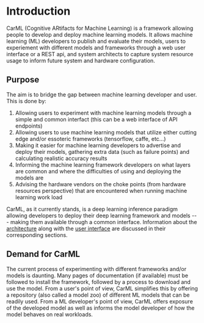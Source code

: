 # Introduction


CarML (Cognitive ARtifacts for Machine Learning) is a framework allowing people to develop and deploy machine learning models.
It allows machine learning (ML) developers to publish and evaluate their models, users to experiement with different models and frameworks through a web user interface or a REST api, and system architects to capture system resource usage to inform future system and hardware configuration.

## Purpose

The aim is to bridge the gap between machine learning developer and user. This is done by:

1. Allowing users to experiment with machine learning models through a simple and common interfact (this can be a web interface of API endpoints)
1. Allowing users to use machine learning models that utilize either cutting edge and/or essoteric frameworks (tensorflow, caffe, etc...)
1. Making it easier for machine learning developers to advertise and deploy their models, gathering extra data (such as failure points) and calculating realistic accuracy results
1. Informing the machine learning framework developers on what layers are common and where the difficulties of using and deploying the models are
1. Advising the hardware vendors on the choke points (from hardware resources perspective) that are encountered when running machine learning work load

CarML, as it currently stands, is a deep learning inference paradigm allowing developers to deploy their deep learning framework and models --- making them available through a common interface. 
Information about the [architecture](architecture.md) along with the [user interface](webui.md) are discussed in their corresponding sections.


## Demand for CarML

The current process of experimenting with different frameworks and/or models is daunting. 
Many pages of documentation (if available) must be followed to install the framework, followed by a process to download and use the model.
From a user's point of view, CarML simplifies this by offering a repository (also called a model zoo) of different ML models that can be readily used.
From a ML developer's point of view, CarML offers exposure of the developed model as well as informs the model developer of how the model behaves on real workloads.
